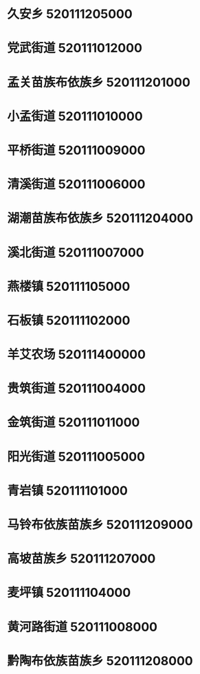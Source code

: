 # 久安乡 520111205000
# 党武街道 520111012000
# 孟关苗族布依族乡 520111201000
# 小孟街道 520111010000
# 平桥街道 520111009000
# 清溪街道 520111006000
# 湖潮苗族布依族乡 520111204000
# 溪北街道 520111007000
# 燕楼镇 520111105000
# 石板镇 520111102000
# 羊艾农场 520111400000
# 贵筑街道 520111004000
# 金筑街道 520111011000
# 阳光街道 520111005000
# 青岩镇 520111101000
# 马铃布依族苗族乡 520111209000
# 高坡苗族乡 520111207000
# 麦坪镇 520111104000
# 黄河路街道 520111008000
# 黔陶布依族苗族乡 520111208000
